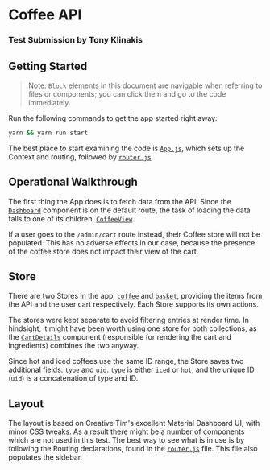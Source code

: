# Coffee API
### Test Submission by Tony Klinakis

## Getting Started

> Note: `Block` elements in this document are navigable when referring to files or components; you can 
> click them and go to the code immediately.

Run the following commands to get the app started right away:

```bash
yarn && yarn run start
```

The best place to start examining the code is [`App.js`][c-app], which sets up the Context and routing, followed
by [`router.js`][c-router]

## Operational Walkthrough

The first thing the App does is to fetch data from the API. Since the [`Dashboard`][c-dash] component is on the
default route, the task of loading the data falls to one of its children, [`CoffeeView`][c-coffeeview].

If a user goes to the `/admin/cart` route instead, their Coffee store will not be populated. 
This has no adverse effects in our case, because the presence of the coffee store does not impact 
their view of the cart.

## Store

There are two Stores in the app, [`coffee`][st-coffee] and [`basket`][st-basket], providing the items from
the API and the user cart respectively. Each Store supports its own actions.

The stores were kept separate to avoid filtering entries at
render time. In hindsight, it might have been worth using one store for both collections,
as the [`CartDetails`][c-cart-details] component (responsible for rendering the cart and ingredients)
combines the two anyway.

Since hot and iced coffees use the same ID range, the Store saves two additional fields: `type` and `uid`.
`type` is either `iced` or `hot`, and the unique ID (`uid`) is a concatenation of type and ID.

## Layout

The layout is based on Creative Tim's excellent Material Dashboard UI, with minor CSS tweaks. As a result there
might be a number of components which are not used in this test. The best way to see what is in use is by
following the Routing declarations, found in the [`router.js`][c-router] file. This file also populates the 
sidebar.

[c-coffeeview]: ./src/components/CoffeeView/index.js
[c-dash]: ./src/views/Dashboard/Dashboard.js
[c-app]: ./src/App.js
[c-router]: ./src/routes.js
[c-cart-details]: ./src/components/CartDetails/index.js
[st-coffee]: ./src/store/coffee.js
[st-basket]: ./src/store/basket.js

